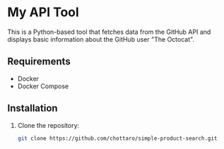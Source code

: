 # My API Tool

This is a Python-based tool that fetches data from the GitHub API and displays basic information about the GitHub user "The Octocat".

## Requirements

- Docker
- Docker Compose

## Installation

1. Clone the repository:
   ```bash
   git clone https://github.com/chottaro/simple-product-search.git
